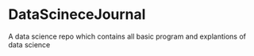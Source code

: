 # DataScineceJournal
A data science repo which contains all basic program and explantions of data science

